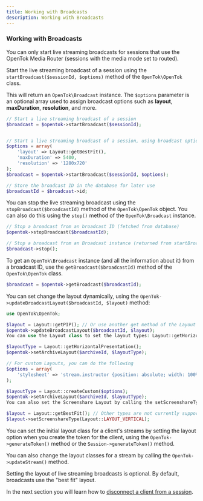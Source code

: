 ```yaml
---
title: Working with Broadcasts
description: Working with Broadcasts
---
```


### Working with Broadcasts

You can only start live streaming broadcasts for sessions that use the OpenTok Media Router (sessions with the media mode set to routed).

Start the live streaming broadcast of a session using the `startBroadcast($sessionId, $options)` method of the `OpenTok\OpenTok` class.

This will return an `OpenTok\Broadcast` instance. The `$options` parameter is an optional array used to assign broadcast options such as **layout**, **maxDuration**, **resolution**, and more.

```php
// Start a live streaming broadcast of a session
$broadcast = $opentok->startBroadcast($sessionId);


// Start a live streaming broadcast of a session, using broadcast options
$options = array(
    'layout' => Layout::getBestFit(),
    'maxDuration' => 5400,
    'resolution' => '1280x720'
);
$broadcast = $opentok->startBroadcast($sessionId, $options);

// Store the broadcast ID in the database for later use
$broadcastId = $broadcast->id;
```

You can stop the live streaming broadcast using the `stopBroadcast($broadcastId)` method of the `OpenTok\OpenTok` object. You can also do this using the `stop()` method of the `OpenTok\Broadcast` instance.

```php
// Stop a broadcast from an broadcast ID (fetched from database)
$opentok->stopBroadcast($broadcastId);

// Stop a broadcast from an Broadcast instance (returned from startBroadcast)
$broadcast->stop();
```

To get an `OpenTok\Broadcast` instance (and all the information about it) from a broadcast ID, use the `getBroadcast($broadcastId)` method of the `OpenTok\OpenTok` class.

```php
$broadcast = $opentok->getBroadcast($broadcastId);
```

You can set change the layout dynamically, using the `OpenTok->updateBroadcastLayout($broadcastId, $layout)` method:


```php
use OpenTok\OpenTok;

$layout = Layout::getPIP(); // Or use another get method of the Layout class.
$opentok->updateBroadcastLayout($broadcastId, $layout);
You can use the Layout class to set the layout types: Layout::getHorizontalPresentation(), Layout::getVerticalPresentation(), Layout::getPIP(), Layout::getBestFit(), Layout::createCustom().

$layoutType = Layout::getHorizontalPresentation();
$opentok->setArchiveLayout($archiveId, $layoutType);

// For custom Layouts, you can do the following
$options = array(
    'stylesheet' => 'stream.instructor {position: absolute; width: 100%;  height:50%;}'
);

$layoutType = Layout::createCustom($options);
$opentok->setArchiveLayout($archiveId, $layoutType);
You can also set the Screenshare Layout by calling the setScreenshareType() method on a layout object.

$layout = Layout::getBestFit(); // Other types are not currently supported
$layout->setScreenshareType(Layout::LAYOUT_VERTICAL);
```

You can set the initial layout class for a client's streams by setting the layout option when you create the token for the client, using the `OpenTok->generateToken()` method or the `Session->generateToken()` method.

You can also change the layout classes for a stream by calling the `OpenTok->updateStream()` method.

Setting the layout of live streaming broadcasts is optional. By default, broadcasts use the "best fit" layout.


<!-- opentok-todo: Configuring video layout for OpenTok live streaming broadcasts. https://tokbox.com/developer/guides/broadcast/live-streaming/#configuring-video-layout-for-opentok-live-streaming-broadcasts-->

<!-- opentok-todo: For more information on live streaming broadcasts, see the OpenTok live streaming broadcasts developer guide.. https://tokbox.com/developer/guides/broadcast/live-streaming/ -->

In the next section you will learn how to [disconnect a client from a session](/video/tutorials/server-side-setup/video/server-side/php/disconnect-client/php).